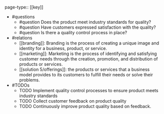 page-type:: [[key]]
- #questions
	- #question Does the product meet industry standards for quality?
	- #question Have customers expressed satisfaction with the quality?
	- #question Is there a quality control process in place?
- #relations
	- [[branding]]: Branding is the process of creating a unique image and identity for a business, product, or service.
	- [[marketing]]: Marketing is the process of identifying and satisfying customer needs through the creation, promotion, and distribution of products or services.
	- [[solution 5/offerings]]: the products or services that a business model provides to its customers to fulfill their needs or solve their problems.
- #TODOs
	- TODO Implement quality control processes to ensure product meets industry standards
	- TODO  Collect customer feedback on product quality
	- TODO  Continuously improve product quality based on feedback.

















